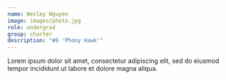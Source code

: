 ```yaml
---
name: Wesley Nguyen
image: images/photo.jpg
role: undergrad
group: charter
description: "#8 'Phony Hawk'"
---
```


Lorem ipsum dolor sit amet, consectetur adipiscing elit, sed do eiusmod tempor incididunt ut labore et dolore magna aliqua.
